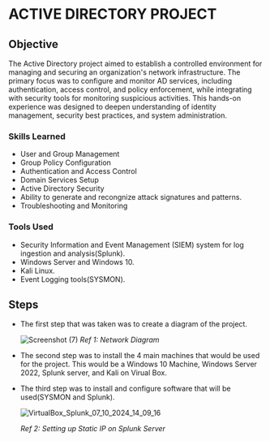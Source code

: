 # ACTIVE DIRECTORY PROJECT

## Objective

The Active Directory project aimed to establish a controlled environment for managing and securing an organization's network infrastructure. The primary focus was to configure and monitor AD services, including authentication, access control, and policy enforcement, while integrating with security tools for monitoring suspicious activities. This hands-on experience was designed to deepen understanding of identity management, security best practices, and system administration.

### Skills Learned


- User and Group Management
- Group Policy Configuration
- Authentication and Access Control
- Domain Services Setup
- Active Directory Security
- Ability to generate and recongnize attack signatures and patterns.
- Troubleshooting and Monitoring

### Tools Used

- Security Information and Event Management (SIEM) system for log ingestion and analysis(Splunk).
- Windows Server and Windows 10.
- Kali Linux.
- Event Logging tools(SYSMON).

## Steps
- The first step that was taken was to create a diagram of the project.

  ![Screenshot (7)](https://github.com/user-attachments/assets/3f32fe29-976e-4182-afb9-6f131d873e58)
  *Ref 1: Network Diagram*

- The second step was to install the 4 main machines that would be used for the project. This would be a Windows 10 Machine, Windows Server 2022, Splunk server, and Kali on Virual Box.
- The third step was to install and configure software that will be used(SYSMON and Splunk).
  
  ![VirtualBox_Splunk_07_10_2024_14_09_16](https://github.com/user-attachments/assets/bba7605a-5bd6-4088-bdbe-fae2de1d644b)

  *Ref 2: Setting up Static IP on Splunk Server*
   

